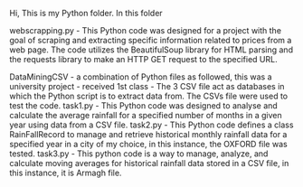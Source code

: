 Hi,
This is my Python folder.
In this folder

webscrapping.py - This Python code was designed for a project with the goal of scraping and extracting specific information related to prices from a web page.
The code utilizes the BeautifulSoup library for HTML parsing and the requests library to make an HTTP GET request to the specified URL.

DataMiningCSV - a combination of Python files as followed, this was a university project - received 1st class -
The 3 CSV file act as databases in which the Python script is to extract data from. The CSVs file were used to test the code.
task1.py - This Python code was designed to analyse and calculate the average rainfall for a specified number of months in a given year using data from a CSV file. 
task2.py - This Python code defines a class RainFallRecord to manage and retrieve historical monthly rainfall data for a specified year in a city of my choice,
in this instance, the OXFORD file was tested. 
task3.py - This python code is a way to manage, analyze, and calculate moving averages for historical rainfall data stored in a CSV file, in this instance, it is
Armagh file.
